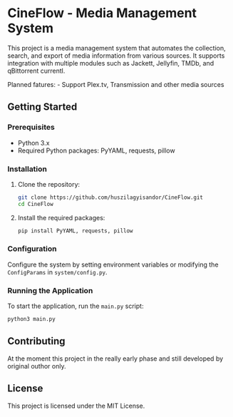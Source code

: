 # CineFlow - Media Management System

This project is a media management system that automates the collection, search, and export of media information from various sources. It supports integration with multiple modules such as Jackett, Jellyfin, TMDb, and qBittorrent currentl.

Planned fatures:
    - Support Plex.tv, Transmission and other media sources

## Getting Started

### Prerequisites

- Python 3.x
- Required Python packages: PyYAML, requests, pillow

### Installation

1. Clone the repository:
    ```sh
    git clone https://github.com/huszilagyisandor/CineFlow.git
    cd CineFlow
    ```

2. Install the required packages:
    ```sh
    pip install PyYAML, requests, pillow
    ```

### Configuration

Configure the system by setting environment variables or modifying the `ConfigParams` in `system/config.py`.

### Running the Application

To start the application, run the `main.py` script:
```sh
python3 main.py
```

## Contributing

At the moment this project in the really early phase and still developed by original outhor only.

## License

This project is licensed under the MIT License.